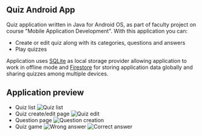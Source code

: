 ## Quiz Android App

Quiz application written in Java for Android OS, as part of faculty project on course "Mobile Application Development". With this application you can:

 - Create or edit quiz along with its categories, questions and answers
 - Play quizzes
 
Application uses [SQLite](https://www.sqlite.org/index.html) as local storage provider allowing application to work in offline mode and [Firestore](https://firebase.google.com/docs/firestore) for storing application data globally and sharing quizzes among multiple devices.

## Application preview

- Quiz list
![Quiz list](/img/quiz_list.jpg)
- Quiz create/edit page
![Quiz edit](/img/quiz_edit_page.jpg)
- Question page
![Question creation](/img/question_creation.jpg)
- Quiz game 
![Wrong answer](/img/wrong_answer.jpg)
![Correct answer](/img/correct_answer.jpg)
